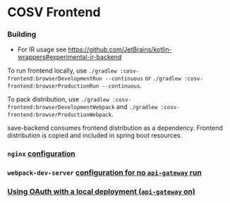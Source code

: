 # COSV Frontend

### Building
* For IR usage see https://github.com/JetBrains/kotlin-wrappers#experimental-ir-backend

To run frontend locally, use `./gradlew :cosv-frontend:browserDevelopmentRun --continuous` or `./gradlew :cosv-frontend:browserProductionRun --continuous`.

To pack distribution, use `./gradlew :cosv-frontend:browserDevelopmentWebpack` and `./gradlew :cosv-frontend:browserProductionWebpack`.

save-backend consumes frontend distribution as a dependency. Frontend distribution is copied and included in spring boot resources.

### `nginx` [configuration](../save-frontend-common/README.md)

### `webpack-dev-server` [configuration for no `api-gateway` run](../save-frontend-common/README.md)

### [Using OAuth with a local deployment (`api-gateway` on)](../save-frontend-common/README.md)
